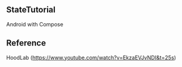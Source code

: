 ## StateTutorial 
Android with Compose

## Reference 
HoodLab (https://www.youtube.com/watch?v=EkzaEVJvNDI&t=25s)